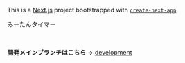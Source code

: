 This is a [Next.js](https://nextjs.org/) project bootstrapped with [`create-next-app`](https://github.com/vercel/next.js/tree/canary/packages/create-next-app).

みーたんタイマー

<br/>

**開発メインブランチはこちら →**
[development](https://github.com/ikmz0104/pomodoro-clock/tree/development)
